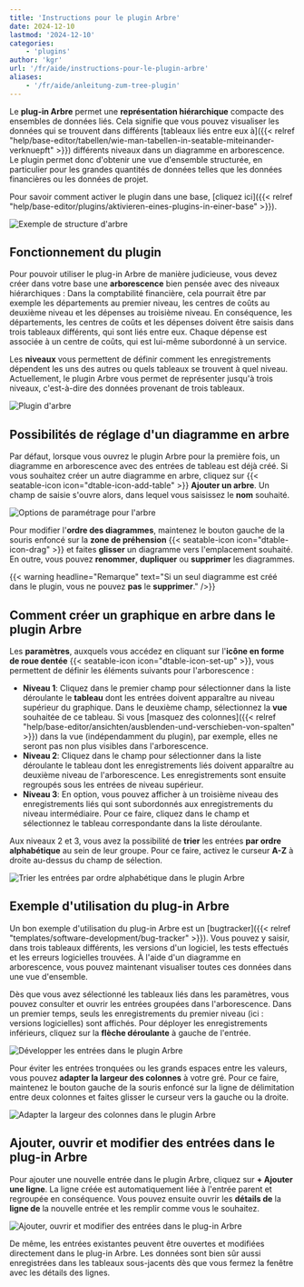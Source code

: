 ```yaml
---
title: 'Instructions pour le plugin Arbre'
date: 2024-12-10
lastmod: '2024-12-10'
categories:
    - 'plugins'
author: 'kgr'
url: '/fr/aide/instructions-pour-le-plugin-arbre'
aliases:
    - '/fr/aide/anleitung-zum-tree-plugin'
---
```


Le **plug-in Arbre** permet une **représentation hiérarchique** compacte des ensembles de données liés. Cela signifie que vous pouvez visualiser les données qui se trouvent dans différents [tableaux liés entre eux à]({{< relref "help/base-editor/tabellen/wie-man-tabellen-in-seatable-miteinander-verknuepft" >}}) différents niveaux dans un diagramme en arborescence. Le plugin permet donc d'obtenir une vue d'ensemble structurée, en particulier pour les grandes quantités de données telles que les données financières ou les données de projet.

Pour savoir comment activer le plugin dans une base, [cliquez ici]({{< relref "help/base-editor/plugins/aktivieren-eines-plugins-in-einer-base" >}}).

![Exemple de structure d'arbre](images/Tree-plugin-for-software-testing.png)

## Fonctionnement du plugin

Pour pouvoir utiliser le plug-in Arbre de manière judicieuse, vous devez créer dans votre base une **arborescence** bien pensée avec des niveaux hiérarchiques : Dans la comptabilité financière, cela pourrait être par exemple les départements au premier niveau, les centres de coûts au deuxième niveau et les dépenses au troisième niveau. En conséquence, les départements, les centres de coûts et les dépenses doivent être saisis dans trois tableaux différents, qui sont liés entre eux. Chaque dépense est associée à un centre de coûts, qui est lui-même subordonné à un service.

Les **niveaux** vous permettent de définir comment les enregistrements dépendent les uns des autres ou quels tableaux se trouvent à quel niveau. Actuellement, le plugin Arbre vous permet de représenter jusqu'à trois niveaux, c'est-à-dire des données provenant de trois tableaux.

![Plugin d'arbre](images/TreePlugin.png)

## Possibilités de réglage d'un diagramme en arbre

Par défaut, lorsque vous ouvrez le plugin Arbre pour la première fois, un diagramme en arborescence avec des entrées de tableau est déjà créé. Si vous souhaitez créer un autre diagramme en arbre, cliquez sur {{< seatable-icon icon="dtable-icon-add-table" >}} **Ajouter un arbre**. Un champ de saisie s'ouvre alors, dans lequel vous saisissez le **nom** souhaité.

![Options de paramétrage pour l'arbre](images/Setting-options-of-Tree.png)

Pour modifier l'**ordre des diagrammes**, maintenez le bouton gauche de la souris enfoncé sur la **zone de préhension** {{< seatable-icon icon="dtable-icon-drag" >}} et faites **glisser** un diagramme vers l'emplacement souhaité. En outre, vous pouvez **renommer**, **dupliquer** ou **supprimer** les diagrammes.

{{< warning  headline="Remarque"  text="Si un seul diagramme est créé dans le plugin, vous ne pouvez **pas** le **supprimer**." />}}

## Comment créer un graphique en arbre dans le plugin Arbre

Les **paramètres**, auxquels vous accédez en cliquant sur l'**icône en forme de roue dentée** {{< seatable-icon icon="dtable-icon-set-up" >}}, vous permettent de définir les éléments suivants pour l'arborescence :

- **Niveau 1**: Cliquez dans le premier champ pour sélectionner dans la liste déroulante le **tableau** dont les entrées doivent apparaître au niveau supérieur du graphique. Dans le deuxième champ, sélectionnez la **vue** souhaitée de ce tableau. Si vous [masquez des colonnes]({{< relref "help/base-editor/ansichten/ausblenden-und-verschieben-von-spalten" >}}) dans la vue (indépendamment du plugin), par exemple, elles ne seront pas non plus visibles dans l'arborescence.
- **Niveau 2**: Cliquez dans le champ pour sélectionner dans la liste déroulante le tableau dont les enregistrements liés doivent apparaître au deuxième niveau de l'arborescence. Les enregistrements sont ensuite regroupés sous les entrées de niveau supérieur.
- **Niveau 3**: En option, vous pouvez afficher à un troisième niveau des enregistrements liés qui sont subordonnés aux enregistrements du niveau intermédiaire. Pour ce faire, cliquez dans le champ et sélectionnez le tableau correspondante dans la liste déroulante.

Aux niveaux 2 et 3, vous avez la possibilité de **trier** les entrées **par ordre alphabétique** au sein de leur groupe. Pour ce faire, activez le curseur **A-Z** à droite au-dessus du champ de sélection.

![Trier les entrées par ordre alphabétique dans le plugin Arbre](images/Eintraege-im-Tree-Plugin-alphabetisch-sortieren.gif)

## Exemple d'utilisation du plug-in Arbre

Un bon exemple d'utilisation du plug-in Arbre est un [bugtracker]({{< relref "templates/software-development/bug-tracker" >}}). Vous pouvez y saisir, dans trois tableaux différents, les versions d'un logiciel, les tests effectués et les erreurs logicielles trouvées. À l'aide d'un diagramme en arborescence, vous pouvez maintenant visualiser toutes ces données dans une vue d'ensemble.

Dès que vous avez sélectionné les tableaux liés dans les paramètres, vous pouvez consulter et ouvrir les entrées groupées dans l'arborescence. Dans un premier temps, seuls les enregistrements du premier niveau (ici : versions logicielles) sont affichés. Pour déployer les enregistrements inférieurs, cliquez sur la **flèche déroulante** à gauche de l'entrée.

![Développer les entrées dans le plugin Arbre](images/Eintraege-im-Tree-Plugin-ausklappen.gif)

Pour éviter les entrées tronquées ou les grands espaces entre les valeurs, vous pouvez **adapter la largeur des colonnes** à votre gré. Pour ce faire, maintenez le bouton gauche de la souris enfoncé sur la ligne de délimitation entre deux colonnes et faites glisser le curseur vers la gauche ou la droite.

![Adapter la largeur des colonnes dans le plugin Arbre](images/Spaltenbreite-anpassen-im-Tree-Plugin.gif)

## Ajouter, ouvrir et modifier des entrées dans le plug-in Arbre

Pour ajouter une nouvelle entrée dans le plugin Arbre, cliquez sur **\+ Ajouter une ligne**. La ligne créée est automatiquement liée à l'entrée parent et regroupée en conséquence. Vous pouvez ensuite ouvrir les **détails de** la **ligne de** la nouvelle entrée et les remplir comme vous le souhaitez.

![Ajouter, ouvrir et modifier des entrées dans le plug-in Arbre](images/Eintraege-im-Tree-Plugin-hinzufuegen-oeffnen-und-bearbeiten.gif)

De même, les entrées existantes peuvent être ouvertes et modifiées directement dans le plug-in Arbre. Les données sont bien sûr aussi enregistrées dans les tableaux sous-jacents dès que vous fermez la fenêtre avec les détails des lignes.
